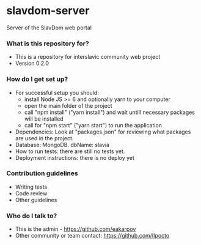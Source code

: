 # slavdom-server
Server of the SlavDom web portal

### What is this repository for? ###

* This is a repository for interslavic community web project
* Version 0.2.0

### How do I get set up? ###

* For successful setup you should:
  * install Node JS >= 6 and optionally yarn to your computer
  * open the main folder of the project
  * call "npm install" ("yarn install") and wait untill necessary packages will be installed
  * call for "npm start" ("yarn start") to run the application
* Dependencies: Look at "packages.json" for reviewing what packages are used in the project.
* Database: MongoDB. dbName: slavia
* How to run tests: there are still no tests yet.
* Deployment instructions: there is no deploy yet

### Contribution guidelines ###

* Writing tests
* Code review
* Other guidelines

### Who do I talk to? ###

* This is the admin - https://github.com/eakarpov
* Other community or team contact: https://github.com/IIpocto

